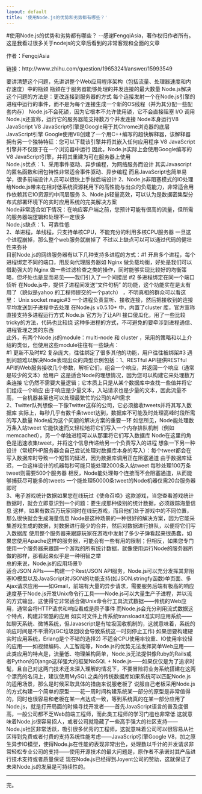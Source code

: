 ```yaml
---
layout: default
title: '使用Node.js的优势和劣势都有哪些？'
---
```

#使用Node.js的优势和劣势都有哪些？
--感谢FengqiAsia，著作权归作者所有。这是我看过很多关于nodejs的文章后看到的非常客观和全面的文章
<p>
作者：FengqiAsia
</p>
<p>
链接：http://www.zhihu.com/question/19653241/answer/15993549
</p>
<div>
要讲清楚这个问题，先讲讲整个Web应用程序架构（包括流量、处理器速度和内存速度）中的瓶颈
瓶颈在于服务器能够处理的并发连接的最大数量
Node.js解决这个问题的方法是：更改连接到服务器的方式
每个连接发射一个在Node.js引擎的进程中运行的事件，而不是为每个连接生成一个新的OS线程（并为其分配一些配套内存）
Node.js不会死锁，因为它根本不允许使用锁，它不会直接阻塞 I/O 调用
Node.js还宣称，运行它的服务器能支持数万个并发连接
Node本身运行V8 JavaScript
V8 JavaScript引擎是Google用于其Chrome浏览器的底层JavaScript引擎
Google使用V8创建了一个用C++编写的超快解释器，该解释器拥有另一个独特特征：您可以下载该引擎并将其嵌入任何应用程序
V8 JavaScript引擎并不仅限于在一个浏览器中运行
因此，Node.js实际上会使用Google编写的V8 JavaScript引擎，并将其重建为可在服务器上使用
<br/>
Node.js优点：1、采用事件驱动、异步编程，为网络服务而设计
其实Javascript的匿名函数和闭包特性非常适合事件驱动、异步编程
而且JavaScript也简单易学，很多前端设计人员可以很快上手做后端设计
2、Node.js非阻塞模式的IO处理给Node.js带来在相对低系统资源耗用下的高性能与出众的负载能力，非常适合用作依赖其它IO资源的中间层服务
3、Node.js轻量高效，可以认为是数据密集型分布式部署环境下的实时应用系统的完美解决方案
<br/>
Node非常适合如下情况：在响应客户端之前，您预计可能有很高的流量，但所需的服务器端逻辑和处理不一定很多
<br/>
Node.js缺点：1、可靠性低
<br/>
2、单进程，单线程，只支持单核CPU，不能充分的利用多核CPU服务器
一旦这个进程崩掉，那么整个web服务就崩掉了
不过以上缺点可以可以通过代码的健壮性来弥补
<br/>
目前Node.js的网络服务器有以下几种支持多进程的方式：#1 开启多个进程，每个进程绑定不同的端口，用反向代理服务器如 Nginx 做负载均衡，好处是我们可以借助强大的 Nginx 做一些过滤检查之类的操作，同时能够实现比较好的均衡策略，但坏处也是显而易见——我们引入了一个间接层
#2 多进程绑定在同一个端口侦听
在Node.js中，提供了进程间发送“文件句柄” 的功能，这个功能实在是太有用了（貌似是yahoo 的工程师提交的一个patch） ，不明真相的群众可以看这里： Unix socket magic#3 一个进程负责监听、接收连接，然后把接收到的连接平均发送到子进程中去处理
在Node.js v0.5.10+ 中，内置了cluster 库，官方宣称直接支持多进程运行方式
Node.js 官方为了让API 接口傻瓜化，用了一些比较tricky的方法，代码也比较绕
这种多进程的方式，不可避免的要牵涉到进程通信、进程管理之类的东西
<br/>
此外，有两个Node.js的module：multi-node 和 cluster ，采用的策略和以上介绍的类似，但使用这些module往往有一些缺点：
<br/>
#1 更新不及时#2 复杂庞大，往往绑定了很多其他的功能，用户往往被绑架#3 遇到问题难以解决Node表现出众的典型示例包括：1、RESTful API提供RESTful API的Web服务接收几个参数，解析它们，组合一个响应，并返回一个响应（通常是较少的文本）给用户
这是适合Node的理想情况，因为您可以构建它来处理数万条连接
它仍然不需要大量逻辑；它本质上只是从某个数据库中查找一些值并将它们组成一个响应
由于响应是少量文本，入站请求也是少量的文本，因此流量不高，一台机器甚至也可以处理最繁忙的公司的API需求
<br/>
2、Twitter队列想像一下像Twitter这样的公司，它必须接收tweets并将其写入数据库
实际上，每秒几乎有数千条tweet达到，数据库不可能及时处理高峰时段所需的写入数量
Node成为这个问题的解决方案的重要一环
如您所见，Node能处理数万条入站tweet
它能快速而又轻松地将它们写入一个内存排队机制（例如memcached），另一个单独进程可以从那里将它们写入数据库
Node在这里的角色是迅速收集tweet，并将这个信息传递给另一个负责写入的进程
想象一下另一种设计（常规PHP服务器会自己尝试处理对数据库本身的写入）：每个tweet都会在写入数据库时导致一个短暂的延迟，因为数据库调用正在阻塞通道
由于数据库延迟，一台这样设计的机器每秒可能只能处理2000条入站tweet
每秒处理100万条tweet则需要500个服务器
相反，Node能处理每个连接而不会阻塞通道，从而能够捕获尽可能多的tweets
一个能处理50000条tweet的Node机器仅需20台服务器即可
<br/>
3、电子游戏统计数据如果您在线玩过《使命召唤》这款游戏，当您查看游戏统计数据时，就会立即意识到一个问题：要生成那种级别的统计数据，必须跟踪海量信息
这样，如果有数百万玩家同时在线玩游戏，而且他们处于游戏中的不同位置，那么很快就会生成海量信息
Node是这种场景的一种很好的解决方案，因为它能采集游戏生成的数据，对数据进行最少的合并，然后对数据进行排队，以便将它们写入数据库
使用整个服务器来跟踪玩家在游戏中发射了多少子弹看起来很愚蠢，如果您使用Apache这样的服务器，可能会有一些有用的限制；但相反，如果您专门使用一个服务器来跟踪一个游戏的所有统计数据，就像使用运行Node的服务器所做的那样，那看起来似乎是一种明智之举
<br/>
总的来说，Node.js的应用场景1) 
<br/>
适合JSON APIs——构建一个Rest/JSON API服务，Node.js可以充分发挥其非阻塞IO模型以及JavaScript对JSON的功能支持(如JSON.stringfy函数)单页面、多Ajax请求应用——如Gmail，前端有大量的异步请求，需要服务后端有极高的响应速度基于Node.js开发Unix命令行工具——Node.js可以大量生产子进程，并以流的方式输出，这使得它非常适合做Unix命令行工具流式数据——传统的Web应用，通常会将HTTP请求和响应看成是原子事件
而Node.js会充分利用流式数据这个特点，构建非常酷的应用
如实时文件上传系统transloadit准实时应用系统——如聊天系统、微博系统，但Javascript是有垃圾回收机制的，这就意味着，系统的响应时间是不平滑的(GC垃圾回收会导致系统这一时刻停止工作)
如果想要构建硬实时应用系统，Erlang是个不错的选择2) 不适合CPU使用率较重、IO使用率较轻的应用——如视频编码、人工智能等，Node.js的优势无法发挥简单Web应用——此类应用的特点是，流量低、物理架构简单，Node.js无法提供像Ruby的Rails或者Python的Django这样强大的框架NoSQL + Node.js——如果仅仅是为了追求时髦，且自己对这两门技术还未深入理解的情况下，不要冒险将业务系统搭建在这两个漂亮的名词上，建议使用MySQL之类的传统数据库如果系统可以匹配Node.js的适用场景，那么是时候采取具体的措施来说服老板了
说服自己老板采用Node.js的方式构建一个简单的原型——花一周时间构建系统某一部分的原型是非常值得的，同时也很容易和老板在某一点达成一致，等到系统真的在某一部分应用了Node.js，就是打开局面的时候寻找开发者——首先JavaScript语言的普及度很高，一般公司都不乏Web前端工程师，而此类工程师的学习门槛也非常低
这就意味着Node.js很容易招人，或者公司就隐藏了一些高手强大的社区支持——Node.js社区非常活跃，吸引很多优秀的工程师，这就意味着公司可以很容易从社区得到免费或者付费的支持系统性能考虑——JavaScript引擎Google V8，加之原生异步IO模型，使得Node.js在性能的表现非常出色，处理数以千计的并发请求非常轻松专业公司的支持——使用开源技术的最大问题是，原作者不承诺对其产品进行技术支持或者质量保证
现在Node.js已经得到Joyent公司的赞助，这就保证了未来Node.js的发展是可持续性的。
<hr/>
完。
</div>
